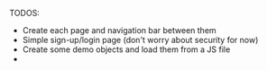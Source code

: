 TODOS:
- Create each page and navigation bar between them
- Simple sign-up/login page (don't worry about security for now)
- Create some demo objects and load them from a JS file
- 
